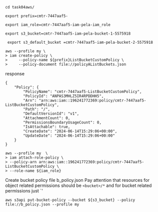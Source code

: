 ``` shell
cd task04aws/
```

```shell
export prefix=cmtr-7447aaf5-
```

```shell
export iam_role=cmtr-7447aaf5-iam-pela-iam_role
```

```shell
export s3_bucket=cmtr-7447aaf5-iam-pela-bucket-1-5575918
```

```shell
 export s3_default_bucket =cmtr-7447aaf5-iam-pela-bucket-2-5575918
```

```shell
aws --profile my \
> iam create-policy \
>     --policy-name ${prefix}ListBucketCustomPolicy \
>     --policy-document file://policyAListBuckets.json
```
response
```
{
    "Policy": {
        "PolicyName": "cmtr-7447aaf5-ListBucketCustomPolicy",
        "PolicyId": "ANPAS3MHLZ5IR4RPDDHH5",
        "Arn": "arn:aws:iam::196241772369:policy/cmtr-7447aaf5-ListBucketCustomPolicy",
        "Path": "/",
        "DefaultVersionId": "v1",
        "AttachmentCount": 0,
        "PermissionsBoundaryUsageCount": 0,
        "IsAttachable": true,
        "CreateDate": "2024-06-14T15:29:06+00:00",
        "UpdateDate": "2024-06-14T15:29:06+00:00"
    }
}
```

```shell
aws --profile my  \
> iam attach-role-policy \
> --policy-arn arn:aws:iam::196241772369:policy/cmtr-7447aaf5-ListBucketCustomPolicy \
> --role-name ${iam_role}
```

Create bucket policy file b_policy.json
Pay attention that resources for object related permissions should be `<bucket>/*`
and for bucket related permissions just `<bucket>'
```shell
aws s3api put-bucket-policy --bucket ${s3_bucket} --policy file://b_policy.json --profile my
```